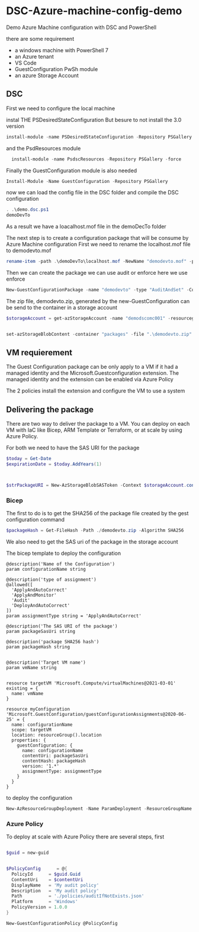 # DSC-Azure-machine-config-demo
Demo Azure Machine configuration with DSC and PowerShell

there are some requirement 

- a windows machine with PowerShell 7
- an Azure tenant
- VS Code
- GuestConfiguration PwSh module
- an azure Storage Account

## DSC

First we need to configure the local machine

instal THE PSDesiredStateConfiguration
But besure to not install the 3.0 version

```powershell
install-module -name PSDesiredStateConfiguration -Repository PSGallery -MaximumVersion 2.99 -force
```

and the PsdResources module

```powershell
  install-module -name PsdscResources -Repository PSGallery -force
```

Finally the GuestConfiguration module is also needed

```powershell
Install-Module -Name GuestConfiguration -Repository PSGallery
```

now we can load the config file in the DSC folder and compile the DSC configuration

```powershell 
. .\demo.dsc.ps1
demoDevTo
```

As a result we have a loacalhost.mof file in the demoDecTo folder

The next step is to create a configuration package that will be consume by Azure Machine configuration
First we need to rename the localhost.mof file to demodevto.mof

```powershell
rename-item -path .\demoDevTo\localhost.mof -NewName "demodevto.mof" -passThru
```

Then we can create the package we can use audit or enforce here we use enforce

```powershell
New-GuestConfigurationPackage -name "demodevto" -type "AuditAndSet" -Configuration ".\demoDevTo\demodevto.mof" -force $true 
```

The zip file, demodevto.zip, generated by the new-GuestConfiguration can be send to the container in a storage account

```powershell
$storageAccount = get-azStorageAccount -name "demodscomc001" -resourcegroup "demo-dsc"


set-azStorageBlobContent -container "packages" -file ".\demodevto.zip" -blob "demodevto.zip" -context $storageAccount.context -force 
```

## VM requierement 

The Guest Configuration package can be only apply to a VM if it had a managed identity and the Microsoft.Guestconfiguration extension.
The managed identity and the extension can be enabled via Azure Policy

The 2 policies install the extension and configure the VM to use a system 

## Delivering the package

There are two way to deliver the package to a VM. You can deploy on each VM with IaC like Bicep, ARM Template or Terraform, or at scale by using Azure Policy.

For both we need to have the SAS URI for the package 

```powershell
$today = Get-Date
$expirationDate = $today.AddYears(1)



$strPackageURI = New-AzStorageBlobSASToken -Context $storageAccount.context -Container "packages" -Blob "demodevto.zip" -Permission r -ExpiryTime $expirationDate -FullUri
```

### Bicep

The first to do is to get the SHA256 of the package file created by the gest configuration command

```powershell
$packageHash = Get-FileHash -Path ./demodevto.zip -Algorithm SHA256
```

We also need to get the SAS uri of the package in the storage account 

The bicep template to deploy the configuration 

```bicep
@description('Name of the Configuration')
param configurationName string

@description('type of assignment')
@allowed([
  'ApplyAndAutoCorrect'
  'ApplyAndMonitor'
  'Audit'
  'DeployAndAutoCorrect'
])
param assignmentType string = 'ApplyAndAutoCorrect'

@description('The SAS URI of the package')
param packageSasUri string

@description('package SHA256 hash')
param packageHash string


@description('Target VM name')
param vmName string


resource targetVM 'Microsoft.Compute/virtualMachines@2021-03-01' existing = {
  name: vmName
}

resource myConfiguration 'Microsoft.GuestConfiguration/guestConfigurationAssignments@2020-06-25' = {
  name: configurationName
  scope: targetVM
  location: resourceGroup().location
  properties: {
    guestConfiguration: {
      name: configurationName
      contentUri: packageSasUri
      contentHash: packageHash
      version: '1.*'
      assignmentType: assignmentType
    }
  }
}

```

to deploy the configuration 

```powershell
New-AzResourceGroupDeployment -Name ParamDeployment -ResourceGroupName demoBicep -TemplateFile ./deploy/bicep/main.bicep -configurationName "demodevto" -packageSasUri $strPackageURI -packageHash $packageHash.Hash -vmName "vm01"

```

### Azure Policy

To deploy at scale with Azure Policy there are several steps, first 


```powershell

$guid = new-guid


$PolicyConfig      = @{
  PolicyId      = $guid.Guid
  ContentUri    = $contentUri
  DisplayName   = 'My audit policy'
  Description   = 'My audit policy'
  Path          = './policies/auditIfNotExists.json'
  Platform      = 'Windows'
  PolicyVersion = 1.0.0
}

New-GuestConfigurationPolicy @PolicyConfig
```
